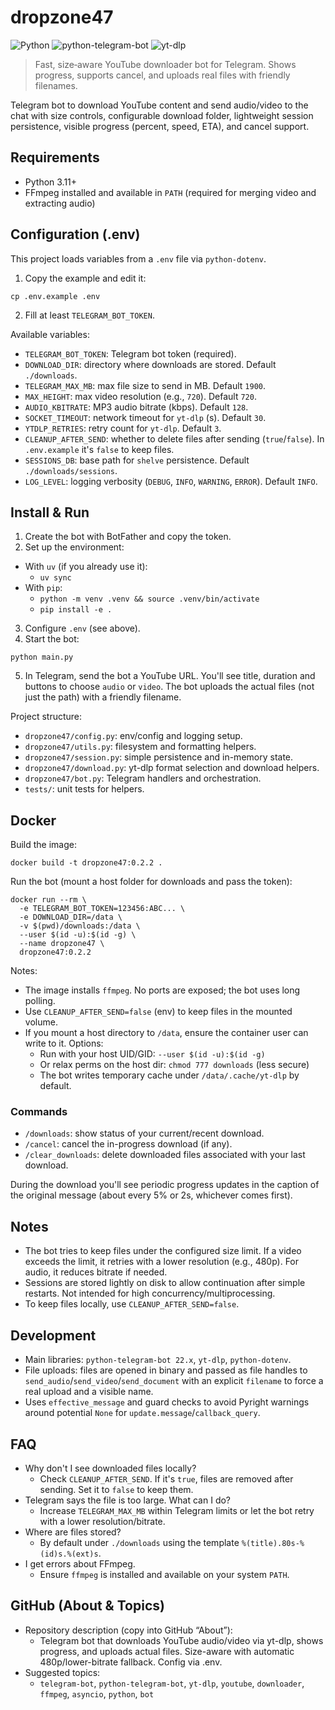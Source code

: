 # dropzone47

![Python](https://img.shields.io/badge/python-3.11%2B-blue)
![python-telegram-bot](https://img.shields.io/badge/python--telegram--bot-22.x-28a745)
![yt-dlp](https://img.shields.io/badge/yt--dlp-active-orange)

> Fast, size‑aware YouTube downloader bot for Telegram. Shows progress, supports cancel, and uploads real files with friendly filenames.

Telegram bot to download YouTube content and send audio/video to the chat with size controls, configurable download folder, lightweight session persistence, visible progress (percent, speed, ETA), and cancel support.

## Requirements
- Python 3.11+
- FFmpeg installed and available in `PATH` (required for merging video and extracting audio)

## Configuration (.env)
This project loads variables from a `.env` file via `python-dotenv`.

1) Copy the example and edit it:

```
cp .env.example .env
```

2) Fill at least `TELEGRAM_BOT_TOKEN`.

Available variables:
- `TELEGRAM_BOT_TOKEN`: Telegram bot token (required).
- `DOWNLOAD_DIR`: directory where downloads are stored. Default `./downloads`.
- `TELEGRAM_MAX_MB`: max file size to send in MB. Default `1900`.
- `MAX_HEIGHT`: max video resolution (e.g., `720`). Default `720`.
- `AUDIO_KBITRATE`: MP3 audio bitrate (kbps). Default `128`.
- `SOCKET_TIMEOUT`: network timeout for `yt-dlp` (s). Default `30`.
- `YTDLP_RETRIES`: retry count for `yt-dlp`. Default `3`.
- `CLEANUP_AFTER_SEND`: whether to delete files after sending (`true`/`false`). In `.env.example` it's `false` to keep files.
- `SESSIONS_DB`: base path for `shelve` persistence. Default `./downloads/sessions`.
- `LOG_LEVEL`: logging verbosity (`DEBUG`, `INFO`, `WARNING`, `ERROR`). Default `INFO`.

## Install & Run
1) Create the bot with BotFather and copy the token.
2) Set up the environment:
- With `uv` (if you already use it):
  - `uv sync`
- With `pip`:
  - `python -m venv .venv && source .venv/bin/activate`
  - `pip install -e .`

3) Configure `.env` (see above).
4) Start the bot:

```
python main.py
```

5) In Telegram, send the bot a YouTube URL. You'll see title, duration and buttons to choose `audio` or `video`. The bot uploads the actual files (not just the path) with a friendly filename.

Project structure:
- `dropzone47/config.py`: env/config and logging setup.
- `dropzone47/utils.py`: filesystem and formatting helpers.
- `dropzone47/session.py`: simple persistence and in-memory state.
- `dropzone47/download.py`: yt-dlp format selection and download helpers.
- `dropzone47/bot.py`: Telegram handlers and orchestration.
- `tests/`: unit tests for helpers.

## Docker

Build the image:

```
docker build -t dropzone47:0.2.2 .
```

Run the bot (mount a host folder for downloads and pass the token):

```
docker run --rm \
  -e TELEGRAM_BOT_TOKEN=123456:ABC... \
  -e DOWNLOAD_DIR=/data \
  -v $(pwd)/downloads:/data \
  --user $(id -u):$(id -g) \
  --name dropzone47 \
  dropzone47:0.2.2
```

Notes:
- The image installs `ffmpeg`. No ports are exposed; the bot uses long polling.
- Use `CLEANUP_AFTER_SEND=false` (env) to keep files in the mounted volume.
- If you mount a host directory to `/data`, ensure the container user can write to it. Options:
  - Run with your host UID/GID: `--user $(id -u):$(id -g)`
  - Or relax perms on the host dir: `chmod 777 downloads` (less secure)
  - The bot writes temporary cache under `/data/.cache/yt-dlp` by default.

### Commands
- `/downloads`: show status of your current/recent download.
- `/cancel`: cancel the in-progress download (if any).
- `/clear_downloads`: delete downloaded files associated with your last download.

During the download you'll see periodic progress updates in the caption of the original message (about every 5% or 2s, whichever comes first).

## Notes
- The bot tries to keep files under the configured size limit. If a video exceeds the limit, it retries with a lower resolution (e.g., 480p). For audio, it reduces bitrate if needed.
- Sessions are stored lightly on disk to allow continuation after simple restarts. Not intended for high concurrency/multiprocessing.
- To keep files locally, use `CLEANUP_AFTER_SEND=false`.

## Development
- Main libraries: `python-telegram-bot 22.x`, `yt-dlp`, `python-dotenv`.
- File uploads: files are opened in binary and passed as file handles to `send_audio`/`send_video`/`send_document` with an explicit `filename` to force a real upload and a visible name.
- Uses `effective_message` and guard checks to avoid Pyright warnings around potential `None` for `update.message`/`callback_query`.

## FAQ
- Why don't I see downloaded files locally?
  - Check `CLEANUP_AFTER_SEND`. If it's `true`, files are removed after sending. Set it to `false` to keep them.
- Telegram says the file is too large. What can I do?
  - Increase `TELEGRAM_MAX_MB` within Telegram limits or let the bot retry with a lower resolution/bitrate.
- Where are files stored?
  - By default under `./downloads` using the template `%(title).80s-%(id)s.%(ext)s`.
- I get errors about FFmpeg.
  - Ensure `ffmpeg` is installed and available on your system `PATH`.

## GitHub (About & Topics)
- Repository description (copy into GitHub “About”):
  - Telegram bot that downloads YouTube audio/video via yt-dlp, shows progress, and uploads actual files. Size-aware with automatic 480p/lower-bitrate fallback. Config via .env.
- Suggested topics:
  - `telegram-bot`, `python-telegram-bot`, `yt-dlp`, `youtube`, `downloader`, `ffmpeg`, `asyncio`, `python`, `bot`
